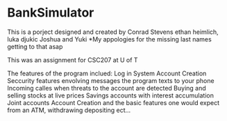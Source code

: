 # BankSimulator

This is a porject designed and created by Conrad Stevens ethan heimlich, luka djukic Joshua and Yuki 
*My appologies for the missing last names getting to that asap

This was an assignment for CSC207 at U of T

The features of the program inclued:
Log in System
Account Creation
Seccurity features envolving messages the program texts to your phone
Incoming calles when threats to the account are detected
Buying and selling stocks at live prices
Savings accounts with interest accumulation
Joint accounts
Account Creation
and the basic features one would expect from an ATM, withdrawing depositing ect...
  
  
  
  
